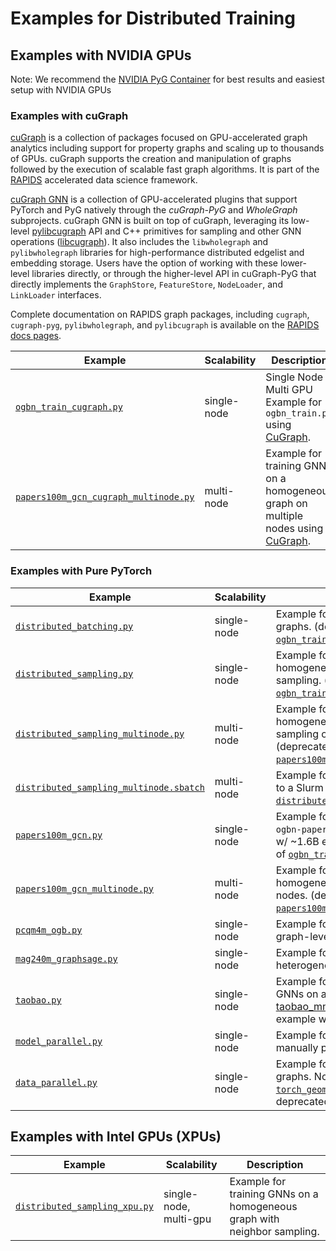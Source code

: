 # Examples for Distributed Training

## Examples with NVIDIA GPUs

Note: We recommend the [NVIDIA PyG Container](https://catalog.ngc.nvidia.com/orgs/nvidia/containers/pyg/tags) for best results and easiest setup with NVIDIA GPUs

### Examples with cuGraph
[cuGraph](https://github.com/rapidsai/cugraph) is a collection of packages focused on GPU-accelerated graph analytics including support for property graphs and scaling up to thousands of GPUs. cuGraph supports the creation and manipulation of graphs followed by the execution of scalable fast graph algorithms.  It is part of the [RAPIDS](https://rapids.ai) accelerated data science framework.

[cuGraph GNN](https://github.com/rapidsai/cugraph-gnn) is a collection of GPU-accelerated plugins that support PyTorch and PyG natively through the _cuGraph-PyG_ and _WholeGraph_ subprojects. cuGraph GNN is built on top of cuGraph, leveraging its low-level [pylibcugraph](https://github.com/rapidsai/cugraph/python/pylibcugraph) API and C++ primitives for sampling and other GNN operations ([libcugraph](https://github.com/rapidai/cugraph/python/libcugraph)).  It also includes the `libwholegraph` and `pylibwholegraph` libraries for high-performance distributed edgelist and embedding storage.  Users have the option of working with these lower-level libraries directly, or through the higher-level API in cuGraph-PyG that directly implements the `GraphStore`, `FeatureStore`, `NodeLoader`, and `LinkLoader` interfaces.

Complete documentation on RAPIDS graph packages, including `cugraph`, `cugraph-pyg`, `pylibwholegraph`, and `pylibcugraph` is available on the [RAPIDS docs pages](https://docs.rapids.ai/api/cugraph/nightly/graph_support).

| Example                                                                        | Scalability | Description                                                                                                                                       |
| ------------------------------------------------------------------------------ | ----------- | ------------------------------------------------------------------------------------------------------------------------------------------------- |
| [`ogbn_train_cugraph.py`](./ogbn_train_cugraph.py)                             | single-node | Single Node Multi GPU Example for `ogbn_train.py` using [CuGraph](https://www.nvidia.com/en-us/on-demand/session/gtc24-s61197/).                  |
| [`papers100m_gcn_cugraph_multinode.py`](./papers100m_gcn_cugraph_multinode.py) | multi-node  | Example for training GNNs on a homogeneous graph on multiple nodes using [CuGraph](https://www.nvidia.com/en-us/on-demand/session/gtc24-s61197/). |

### Examples with Pure PyTorch

| Example                                                                            | Scalability | Description                                                                                                                                                                                                                                                                                                       |
| ---------------------------------------------------------------------------------- | ----------- | ----------------------------------------------------------------------------------------------------------------------------------------------------------------------------------------------------------------------------------------------------------------------------------------------------------------- |
| [`distributed_batching.py`](./distributed_batching.py)                             | single-node | Example for training GNNs on multiple graphs. (deprecated in favor of [`ogbn_train_cugraph.py`](./ogbn_train_cugraph.py))                                                                                                                                                                                         |
| [`distributed_sampling.py`](./distributed_sampling.py)                             | single-node | Example for training GNNs on a homogeneous graph with neighbor sampling. (deprecated in favor of [`ogbn_train_cugraph.py`](./ogbn_train_cugraph.py))                                                                                                                                                              |
| [`distributed_sampling_multinode.py`](./distributed_sampling_multinode.py)         | multi-node  | Example for training GNNs on a homogeneous graph with neighbor sampling on multiple nodes. (deprecated in favor of [`papers100m_gcn_cugraph_multinode.py`](./papers100m_gcn_cugraph_multinode.py))                                                                                                                |
| [`distributed_sampling_multinode.sbatch`](./distributed_sampling_multinode.sbatch) | multi-node  | Example for submitting a training job to a Slurm cluster using [`distributed_sampling_multi_node.py`](./distributed_sampling_multinode.py).                                                                                                                                                                       |
| [`papers100m_gcn.py`](./papers100m_gcn.py)                                         | single-node | Example for training GNNs on the `ogbn-papers100M` homogeneous graph w/ ~1.6B edges. (deprecated in favor of [`ogbn_train_cugraph.py`](./ogbn_train_cugraph.py))                                                                                                                                                  |
| [`papers100m_gcn_multinode.py`](./papers100m_gcn_multinode.py)                     | multi-node  | Example for training GNNs on a homogeneous graph on multiple nodes. (deprecated in favor of [`papers100m_gcn_cugraph_multinode.py`](./papers100m_gcn_cugraph_multinode.py))                                                                                                                                       |
| [`pcqm4m_ogb.py`](./pcqm4m_ogb.py)                                                 | single-node | Example for training GNNs for a graph-level regression task.                                                                                                                                                                                                                                                      |
| [`mag240m_graphsage.py`](./mag240m_graphsage.py)                                   | single-node | Example for training GNNs on a large heterogeneous graph.                                                                                                                                                                                                                                                         |
| [`taobao.py`](./taobao.py)                                                         | single-node | Example for training link prediction GNNs on a heterogeneous graph. See [taobao_mnmg.py](https://github.com/rapidsai/cugraph-gnn/blob/branch-25.04/python/cugraph-pyg/cugraph_pyg/examples/taobao_mnmg.py) to scale up this example with [CuGraph](https://www.nvidia.com/en-us/on-demand/session/gtc24-s61197/). |
| [`model_parallel.py`](./model_parallel.py)                                         | single-node | Example for model parallelism by manually placing layers on each GPU.                                                                                                                                                                                                                                             |
| [`data_parallel.py`](./data_parallel.py)                                           | single-node | Example for training GNNs on multiple graphs. Note that [`torch_geometric.nn.DataParallel`](https://pytorch-geometric.readthedocs.io/en/latest/modules/nn.html#torch_geometric.nn.data_parallel.DataParallel) is deprecated and [discouraged](https://github.com/pytorch/pytorch/issues/65936).                   |

## Examples with Intel GPUs (XPUs)

| Example                                                        | Scalability            | Description                                                              |
| -------------------------------------------------------------- | ---------------------- | ------------------------------------------------------------------------ |
| [`distributed_sampling_xpu.py`](./distributed_sampling_xpu.py) | single-node, multi-gpu | Example for training GNNs on a homogeneous graph with neighbor sampling. |

